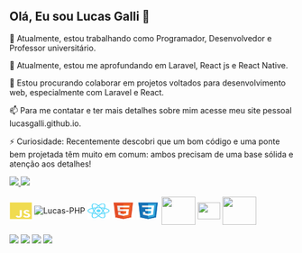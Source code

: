 ## Olá, Eu sou Lucas Galli 👋

🔭 Atualmente, estou trabalhando como Programador, Desenvolvedor e Professor universitário.

🌱 Atualmente, estou me aprofundando em Laravel, React js e React Native.

👯 Estou procurando colaborar em projetos voltados para desenvolvimento web, especialmente com Laravel e React.

📫 Para me contatar e ter mais detalhes sobre mim acesse meu site pessoal lucasgalli.github.io.

⚡ Curiosidade:
Recentemente descobri que um bom código e uma ponte bem projetada têm muito em comum: ambos precisam de uma base sólida e atenção aos detalhes!
<br/>
<div>
  <a href="https://github.com/lucasgalli">
    <img height="180em" src="https://github-readme-stats.vercel.app/api?username=lucasgalli&show_icons=true&theme=prussian&include_all_commit=true&count_private=true">
    <img height="180em" src="https://github-readme-stats.vercel.app/api/top-langs/?username=lucasgalli&layout=compact&langs_count=16&theme=prussian&count_private=true">
  </a>
</div>

<div style="display: inline_block"><br>
  <img align="center" alt="Rafa-Js" height="30" width="40" src="https://raw.githubusercontent.com/devicons/devicon/master/icons/javascript/javascript-plain.svg">
  <img align="center" alt="Lucas-PHP" height="50" width="60" src="https://cdn.jsdelivr.net/gh/devicons/devicon@latest/icons/php/php-original.svg" />
  <img align="center" alt="Lucas-React" height="30" width="40" src="https://raw.githubusercontent.com/devicons/devicon/master/icons/react/react-original.svg">
  <img align="center" alt="Lucas-HTML" height="30" width="40" src="https://raw.githubusercontent.com/devicons/devicon/master/icons/html5/html5-original.svg">
  <img align="center" alt="Lucas-CSS" height="30" width="40" src="https://raw.githubusercontent.com/devicons/devicon/master/icons/css3/css3-original.svg">
  <img align="center" height="50" width="60" src="https://cdn.jsdelivr.net/gh/devicons/devicon@latest/icons/mysql/mysql-original-wordmark.svg" />
  <img align="center" height="30" width="40" src="https://cdn.jsdelivr.net/gh/devicons/devicon@latest/icons/laravel/laravel-original.svg" />
  <img align="center" height="50" width="60" src="https://cdn.jsdelivr.net/gh/devicons/devicon@latest/icons/amazonwebservices/amazonwebservices-plain-wordmark.svg" />
  <!--img align="center" alt="Lucas-C++" height="30" width="40" src="https://cdn.jsdelivr.net/gh/devicons/devicon@latest/icons/cplusplus/cplusplus-original.svg" /-->
</div>
<br/>
<div> 
  <a href="https://www.youtube.com/@LucasGalli" target="_blank"><img src="https://img.shields.io/badge/YouTube-FF0000?style=for-the-badge&logo=youtube&logoColor=white" target="_blank"></a>
  <a href="https://www.instagram.com/mr.galli/" target="_blank"><img src="https://img.shields.io/badge/-Instagram-%23E4405F?style=for-the-badge&logo=instagram&logoColor=white" target="_blank"></a>
  <a href = "mailto:lucasgalli.tsi@gmail.com"><img src="https://img.shields.io/badge/-Gmail-%23333?style=for-the-badge&logo=gmail&logoColor=white" target="_blank"></a>
  <a href="https://www.linkedin.com/in/mrgalli" target="_blank"><img src="https://img.shields.io/badge/-LinkedIn-%230077B5?style=for-the-badge&logo=linkedin&logoColor=white" target="_blank"></a>  
</div>
